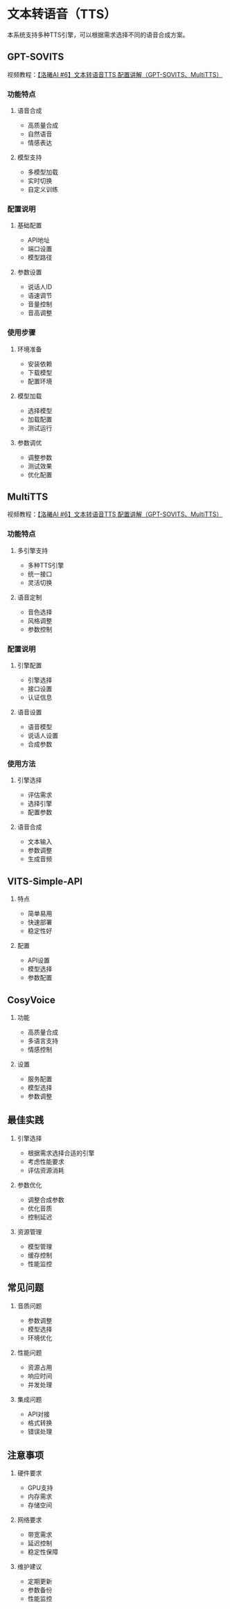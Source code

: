# 文本转语音（TTS）

本系统支持多种TTS引擎，可以根据需求选择不同的语音合成方案。

## GPT-SOVITS

视频教程：[【洛曦AI #6】文本转语音TTS 配置讲解（GPT-SOVITS、MultiTTS）](https://www.bilibili.com/video/BV1Lnr9YWErr)

### 功能特点

1. 语音合成
   - 高质量合成
   - 自然语音
   - 情感表达

2. 模型支持
   - 多模型加载
   - 实时切换
   - 自定义训练

### 配置说明

1. 基础配置
   - API地址
   - 端口设置
   - 模型路径

2. 参数设置
   - 说话人ID
   - 语速调节
   - 音量控制
   - 音高调整

### 使用步骤

1. 环境准备
   - 安装依赖
   - 下载模型
   - 配置环境

2. 模型加载
   - 选择模型
   - 加载配置
   - 测试运行

3. 参数调优
   - 调整参数
   - 测试效果
   - 优化配置

## MultiTTS

视频教程：[【洛曦AI #6】文本转语音TTS 配置讲解（GPT-SOVITS、MultiTTS）](https://www.bilibili.com/video/BV1Lnr9YWErr)

### 功能特点

1. 多引擎支持
   - 多种TTS引擎
   - 统一接口
   - 灵活切换

2. 语音定制
   - 音色选择
   - 风格调整
   - 参数控制

### 配置说明

1. 引擎配置
   - 引擎选择
   - 接口设置
   - 认证信息

2. 语音设置
   - 语音模型
   - 说话人设置
   - 合成参数

### 使用方法

1. 引擎选择
   - 评估需求
   - 选择引擎
   - 配置参数

2. 语音合成
   - 文本输入
   - 参数调整
   - 生成音频

## VITS-Simple-API

1. 特点
   - 简单易用
   - 快速部署
   - 稳定性好

2. 配置
   - API设置
   - 模型选择
   - 参数配置

## CosyVoice

1. 功能
   - 高质量合成
   - 多语言支持
   - 情感控制

2. 设置
   - 服务配置
   - 模型选择
   - 参数调整

## 最佳实践

1. 引擎选择
   - 根据需求选择合适的引擎
   - 考虑性能要求
   - 评估资源消耗

2. 参数优化
   - 调整合成参数
   - 优化音质
   - 控制延迟

3. 资源管理
   - 模型管理
   - 缓存控制
   - 性能监控

## 常见问题

1. 音质问题
   - 参数调整
   - 模型选择
   - 环境优化

2. 性能问题
   - 资源占用
   - 响应时间
   - 并发处理

3. 集成问题
   - API对接
   - 格式转换
   - 错误处理

## 注意事项

1. 硬件要求
   - GPU支持
   - 内存需求
   - 存储空间

2. 网络要求
   - 带宽需求
   - 延迟控制
   - 稳定性保障

3. 维护建议
   - 定期更新
   - 参数备份
   - 性能监控